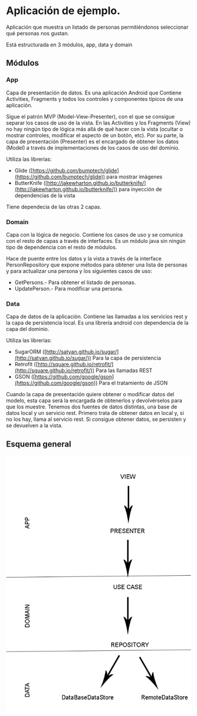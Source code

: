 # Aplicación de ejemplo.

Aplicación que muestra un listado de personas permitiéndonos seleccionar qué personas nos gustan. 

Está estructurada en 3 módulos, app, data y domain

## Módulos
### App
Capa de presentación de datos. Es una aplicación Android que Contiene Activities, Fragments y todos los controles y componentes típicos de una aplicación. 

Sigue el patrón MVP (Model-View-Presenter), con el que se consigue separar los casos de uso de la vista. En las Activities y los Fragments (View) no hay ningún tipo de lógica más allá de qué hacer con la vista (ocultar o mostrar controles, modificar el aspecto de un botón, etc). Por su parte, la capa de presentación (Presenter) es el encargado de obtener los datos (Model) a través de implementaciones de los casos de uso del dominio.

Utiliza las librerías:
* Glide ([https://github.com/bumptech/glide](https://github.com/bumptech/glide)) para mostrar imágenes
* ButterKnife ([http://jakewharton.github.io/butterknife/](http://jakewharton.github.io/butterknife/)) para inyección de dependencias de la vista

Tiene dependecia de las otras 2 capas.

### Domain
Capa con la lógica de negocio. Contiene los casos de uso y se comunica con el resto de capas a través de interfaces. Es un módulo java sin ningún tipo de dependencia con el resto de módulos. 

Hace de puente entre los datos y la vista a través de la interface PersonRepository que expone métodos para obtener una lista de personas y para actualizar una persona y los siguientes casos de uso:

* GetPersons.- Para obtener el listado de personas.
* UpdatePerson.- Para modificar una persona.

### Data
Capa de datos de la aplicación. Contiene las llamadas a los servicios rest y la capa de persistencia local. Es una librería android con dependencia de la capa del dominio.

Utiliza las librerías:

* SugarORM ([http://satyan.github.io/sugar/](http://satyan.github.io/sugar/)) Para la capa de persistencia
* Retrofit ([http://square.github.io/retrofit/](http://square.github.io/retrofit/)) Para las llamadas REST
* GSON ([https://github.com/google/gson](https://github.com/google/gson)) Para el tratamiento de JSON

Cuando la capa de presentación quiere obtener o modificar datos del modelo, esta capa será la encargada de obtenerlos y devolvérselos para que los muestre. Tenemos dos fuentes de datos distintas, una base de datos local y un servicio rest. Primero trata de obtener datos en local y, si no los hay, llama al servicio rest. Si consigue obtener datos, se persisten y se devuelven a la vista.

## Esquema general
![Esquema general](https://github.com/jesuscoro/ot_tinder/blob/master/esquema.png)
